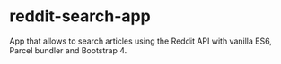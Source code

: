 # reddit-search-app
App that allows to search articles using the Reddit API with vanilla ES6, Parcel bundler and Bootstrap 4.
